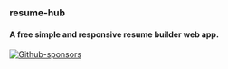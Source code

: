 ### resume-hub
#### A free simple and responsive resume builder web app.

[![Github-sponsors](https://img.shields.io/badge/sponsor-30363D?style=for-the-badge&logo=GitHub-Sponsors&logoColor=#EA4AAA)](https://www.google.com)


